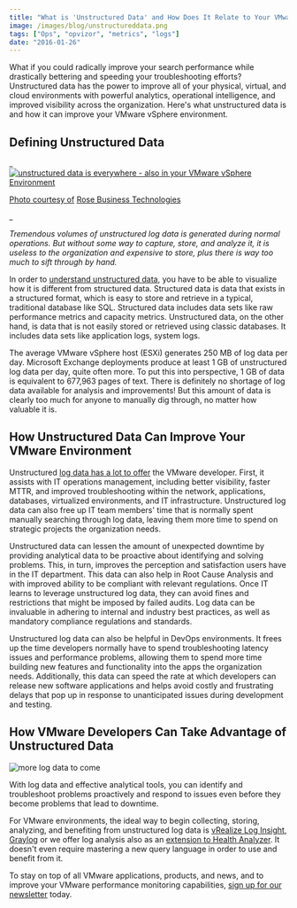 ```yaml
---
title: "What is 'Unstructured Data' and How Does It Relate to Your VMware vSphere Environment?"
image: /images/blog/unstructureddata.png
tags: ["Ops", "opvizor", "metrics", "logs"]
date: "2016-01-26"
---
```


What if you could radically improve your search performance while drastically bettering and speeding your troubleshooting efforts? Unstructured data has the power to improve all of your physical, virtual, and cloud environments with powerful analytics, operational intelligence, and improved visibility across the organization. Here's what unstructured data is and how it can improve your VMware vSphere environment.

## Defining Unstructured Data

_[![unstructured data is everywhere - also in your VMware vSphere Environment](/images/blog/unstructureddata.png)](http://www.rosebt.com/blog/growth-of-raw-unstructured-data)

[](http://www.rosebt.com/blog/growth-of-raw-unstructured-data)

[Photo courtesy of](http://www.rosebt.com/blog/growth-of-raw-unstructured-data) [Rose Business Technologies](http://www.rosebt.com/blog/growth-of-raw-unstructured-data)



_

_Tremendous volumes of unstructured log data is generated during normal operations. But without some way to capture, store, and analyze it, it is useless to the organization and expensive to store, plus there is way too much to sift through by hand._

In order to [understand unstructured data](https://itoutcomes.vmware.com/2014/01/12/mining-unstructured-data/), you have to be able to visualize how it is different from structured data. Structured data is data that exists in a structured format, which is easy to store and retrieve in a typical, traditional database like SQL. Structured data includes data sets like raw performance metrics and capacity metrics. Unstructured data, on the other hand, is data that is not easily stored or retrieved using classic databases. It includes data sets like application logs, system logs.

The average VMware vSphere host (ESXi) generates 250 MB of log data per day. Microsoft Exchange deployments produce at least 1 GB of unstructured log data per day, quite often more. To put this into perspective, 1 GB of data is equivalent to 677,963 pages of text. There is definitely no shortage of log data available for analysis and improvements! But this amount of data is clearly too much for anyone to manually dig through, no matter how valuable it is.

## How Unstructured Data Can Improve Your VMware Environment

Unstructured [log data has a lot to offer](https://blogs.vmware.com/management/2015/06/value-log-analysis-bring-operations.html) the VMware developer. First, it assists with IT operations management, including better visibility, faster MTTR, and improved troubleshooting within the network, applications, databases, virtualized environments, and IT infrastructure. Unstructured log data can also free up IT team members' time that is normally spent manually searching through log data, leaving them more time to spend on strategic projects the organization needs.

Unstructured data can lessen the amount of unexpected downtime by providing analytical data to be proactive about identifying and solving problems. This, in turn, improves the perception and satisfaction users have in the IT department. This data can also help in Root Cause Analysis and with improved ability to be compliant with relevant regulations. Once IT learns to leverage unstructured log data, they can avoid fines and restrictions that might be imposed by failed audits. Log data can be invaluable in adhering to internal and industry best practices, as well as mandatory compliance regulations and standards.

Unstructured log data can also be helpful in DevOps environments. It frees up the time developers normally have to spend troubleshooting latency issues and performance problems, allowing them to spend more time building new features and functionality into the apps the organization needs. Additionally, this data can speed the rate at which developers can release new software applications and helps avoid costly and frustrating delays that pop up in response to unanticipated issues during development and testing.

## How VMware Developers Can Take Advantage of Unstructured Data

![more log data to come](/images/blog/bigstock-Dear-Future-Im-Ready-writt-100605536.jpg)

With log data and effective analytical tools, you can identify and troubleshoot problems proactively and respond to issues even before they become problems that lead to downtime.

For VMware environments, the ideal way to begin collecting, storing, analyzing, and benefiting from unstructured log data is [vRealize Log Insight](https://www.vmware.com/products/vrealize-log-insight), [Graylog](http://www.graylog.com) or we offer log analysis also as an [extension to Health Analyzer](http://try.opvizor.com/vsphere_analysis_center). It doesn't even require mastering a new query language in order to use and benefit from it.

To stay on top of all VMware applications, products, and news, and to improve your VMware performance monitoring capabilities, [sign up for our newsletter](http://opvizor.us6.list-manage.com/subscribe?u=5e67b89e18341af0e8844b002&id=1e918cd24e) today.
